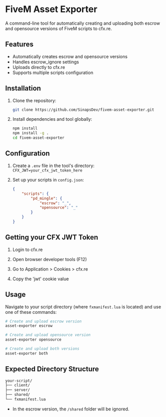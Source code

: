 # FiveM Asset Exporter

A command-line tool for automatically creating and uploading both escrow and opensource versions of FiveM scripts to cfx.re.

## Features

- Automatically creates escrow and opensource versions
- Handles escrow_ignore settings
- Uploads directly to cfx.re
- Supports multiple scripts configuration

## Installation

1. Clone the repository:

   ```bash
   git clone https://github.com/SinapsDev/fivem-asset-exporter.git
   ```

2. Install dependencies and tool globally:
    ```bash
    npm install
    npm install -g .
    cd fivem-asset-exporter
    ```

## Configuration

1. Create a `.env` file in the tool's directory:
```CFX_JWT=your_cfx_jwt_token_here```

2. Set up your scripts in `config.json`:
    ```json
    {
        "scripts": {
            "pd_mingle": {
                "escrow": "_",
                "opensource": "_"
            }
        }
    }
    ```
## Getting your CFX JWT Token
1.    Login to cfx.re

2.    Open browser developer tools (F12)

3.    Go to Application > Cookies > cfx.re

4.    Copy the 'jwt' cookie value

## Usage
Navigate to your script directory (where `fxmanifest.lua` is located) and use one of these commands:
```bash
# Create and upload escrow version
asset-exporter escrow

# Create and upload opensource version
asset-exporter opensource

# Create and upload both versions
asset-exporter both
```

## Expected Directory Structure
```md
your-script/
├── client/
├── server/
├── shared/
└── fxmanifest.lua
```

- In the escrow version, the `/shared` folder will be ignored.
